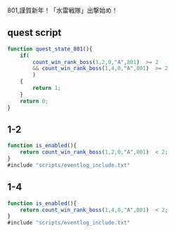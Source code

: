 801,謹賀新年！「水雷戦隊」出撃始め！

## quest script
``` javascript
function quest_state_801(){
	if(
		count_win_rank_boss(1,2,0,"A",801)  >= 2
		&& count_win_rank_boss(1,4,0,"A",801)  >= 2
		)
	{
		return 1;
	}
	return 0;
}
```

## 1-2
``` javascript
function is_enabled(){
	return count_win_rank_boss(1,2,0,"A",801)  < 2;
}
#include "scripts/eventlog_include.txt"
```

## 1-4
``` javascript
function is_enabled(){
	return count_win_rank_boss(1,4,0,"A",801)  < 2;
}
#include "scripts/eventlog_include.txt"
```
